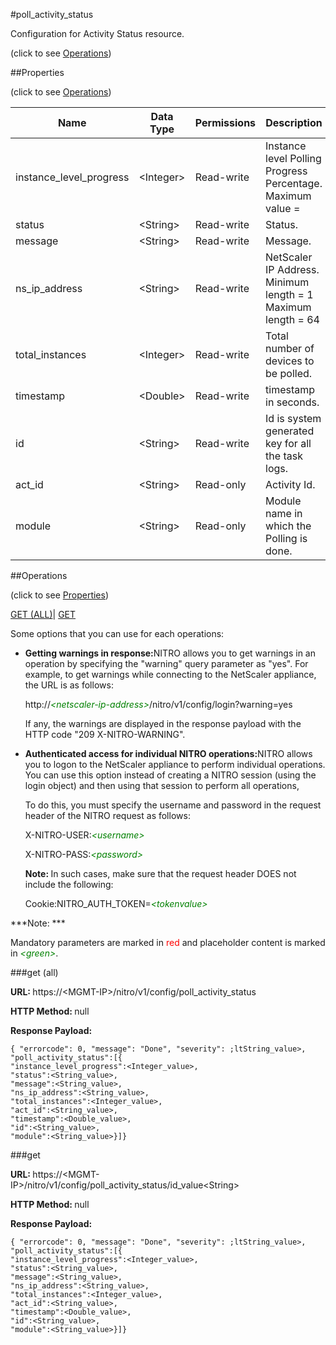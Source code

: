 #poll_activity_status



Configuration for Activity Status resource.

<span>(click to see [Operations](#operations))</span>



##Properties 

<span>(click to see [Operations](#operations))</span>





<table><thead><tr><th>Name</th><th>Data Type</th><th>Permissions</th><th>Description</th></tr></thead><tbody><tr><td>instance_level_progress</td><td>&lt;Integer></td><td>Read-write</td><td>Instance level Polling Progress Percentage.<br>Maximum value =</td></tr><tr><td>status</td><td>&lt;String></td><td>Read-write</td><td>Status.</td></tr><tr><td>message</td><td>&lt;String></td><td>Read-write</td><td>Message.</td></tr><tr><td>ns_ip_address</td><td>&lt;String></td><td>Read-write</td><td>NetScaler IP Address.<br>Minimum length = 1<br>Maximum length = 64</td></tr><tr><td>total_instances</td><td>&lt;Integer></td><td>Read-write</td><td>Total number of devices to be polled.</td></tr><tr><td>timestamp</td><td>&lt;Double></td><td>Read-write</td><td>timestamp in seconds.</td></tr><tr><td>id</td><td>&lt;String></td><td>Read-write</td><td>Id is system generated key for all the task logs.</td></tr><tr><td>act_id</td><td>&lt;String></td><td>Read-only</td><td>Activity Id.</td></tr><tr><td>module</td><td>&lt;String></td><td>Read-only</td><td>Module name in which the Polling is done.</td></tr></tbody></table>

##Operations 

<span>(click to see [Properties](#properties))</span>





[GET (ALL)](#get-all)| [GET](#get)





Some options that you can use for each operations:

<ul><li><p><b>Getting warnings in response:</b>NITRO allows you to get warnings in an operation by specifying the "warning" query parameter as "yes". For example, to get warnings while connecting to the NetScaler appliance, the URL is as follows:</p><p>http://<span style="color:green;font-style:italic;">&lt;netscaler-ip-address&gt;</span>/nitro/v1/config/login?warning=yes</p><p>If any, the warnings are displayed in the response payload with the HTTP code "209 X-NITRO-WARNING".</p></li><li><p><b>Authenticated access for individual NITRO operations:</b>NITRO allows you to logon to the NetScaler appliance to perform individual operations. You can use this option instead of creating a NITRO session (using the login object) and then using that session to perform all operations,</p><p>To do this, you must specify the username and password in the request header of the NITRO request as follows:</p><p>X-NITRO-USER:<span style="color:green;font-style:italic;">&lt;username&gt;</span></p><p>X-NITRO-PASS:<span style="color:green;font-style:italic;">&lt;password&gt;</span></p><p><b>Note: </b>In such cases, make sure that the request header DOES not include the following:</p><p>Cookie:NITRO_AUTH_TOKEN=<span style="color:green;font-style:italic;">&lt;tokenvalue&gt;</span></p></li></ul>







***Note: *** 

Mandatory parameters are marked in <span style="color:#FF0000;">red</span> and placeholder content is marked in <span style="color:green;font-style:italic">&lt;green&gt;</span>.



###get (all)







<b>URL: </b>https://&lt;MGMT-IP&gt;/nitro/v1/config/poll_activity_status

<b>HTTP Method: </b>null

<b>Response Payload: </b>
```
{ "errorcode": 0, "message": "Done", "severity": ;ltString_value>, "poll_activity_status":[{
"instance_level_progress":<Integer_value>,
"status":<String_value>,
"message":<String_value>,
"ns_ip_address":<String_value>,
"total_instances":<Integer_value>,
"act_id":<String_value>,
"timestamp":<Double_value>,
"id":<String_value>,
"module":<String_value>}]}
```







###get







<b>URL: </b>https://&lt;MGMT-IP&gt;/nitro/v1/config/poll_activity_status/id_value&lt;String&gt;

<b>HTTP Method: </b>null

<b>Response Payload: </b>
```
{ "errorcode": 0, "message": "Done", "severity": ;ltString_value>, "poll_activity_status":[{
"instance_level_progress":<Integer_value>,
"status":<String_value>,
"message":<String_value>,
"ns_ip_address":<String_value>,
"total_instances":<Integer_value>,
"act_id":<String_value>,
"timestamp":<Double_value>,
"id":<String_value>,
"module":<String_value>}]}
```







